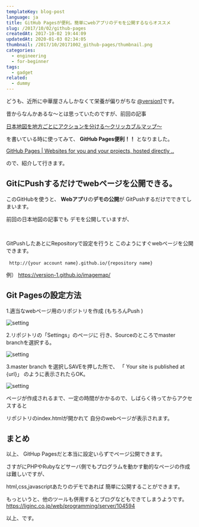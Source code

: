 ```yaml
---
templateKey: blog-post
language: ja
title: GitHub Pagesが便利。簡単にwebアプリのデモを公開するならオススメ
slug: /2017/10/02/github-pages
createdAt: 2017-10-02 19:44:09
updatedAt: 2020-01-03 02:34:05
thumbnail: /2017/10/20171002_github-pages/thumbnail.png
categories:
  - engineering
  - for-beginner
tags:
  - gadget
related:
  - dummy
---
```


どうも、近所に中華屋さんしかなくて栄養が偏りがちな
<a href="https://twitter.com/version1_2017">@version1</a>です。

昔からなんかあるな〜とは思っていたのですが、前回の記事

<a href="https://ver-1-0.net/2017/10/01/japanese-action/">日本地図を地方ごとにアクションを分ける〜クリッカブルマップ〜</a>

を書いている時に使ってみて、
**GitHub Pages便利！！**
となりました。

<a href="https://pages.github.com/">GitHub Pages | Websites for you and your projects, hosted directly ..</a>

ので、紹介して行きます。

<h2 class="chapter">GitにPushするだけでwebページを公開できる。</h2>

このGitHubを使うと、
<strong>Webアプリ</strong>の<strong>デモの公開</strong>が
GitPushするだけでできてしまいます。


前回の日本地図の記事でも
デモを公開していますが、

&nbsp;

GitPushしたあとにRepositoryで設定を行うと
このようにすぐwebページを公開できます。

&nbsp;
`http://{your account name}.github.io/{repository name}`

例）
<a href="https://version-1.github.io/imagemap/">https://version-1.github.io/imagemap/</a>

<div class="adsense"></div>

<h2 class="chapter">Git Pagesの設定方法</h2>

1.適当なwebページ用のリポジトリを作成
(もちろんPush )

<img class="post-image" src="https://statics.ver-1-0.net/uploads/2017/10/20171002_github-pages/setting1.png" alt="setting"/>


2.リポジトリの「Settings」のページに
行き、Sourceのところでmaster branchを選択する。

<img class="post-image" src="https://statics.ver-1-0.net/uploads/2017/10/20171002_github-pages/setting2.png" alt="setting"/>


3.master branch を選択しSAVEを押した所で、
「 Your site is published at {url}」
のように表示されたらOK。

<img class="post-image" src="https://statics.ver-1-0.net/uploads/2017/10/20171002_github-pages/setting3.png" alt="setting"/>


ページが作成されるまで、一定の時間がかかるので、しばらく待ってからアクセスすると

リポジトリのindex.htmlが開かれて
自分のwebページが表示されます。

<h2 class="chapter">まとめ</h2>

以上、
GitHup Pagesだと本当に設定いらずでページ公開できます。

さすがにPHPやRubyなどサーバ側でもプログラムを動かす動的なページの作成は難しいですが、

html,css,javascriptあたりのデモであれば
簡単に公開することができます。

もっというと、他のツールも併用するとブログなどもできてしまうようです。
<a href="https://liginc.co.jp/web/programming/server/104594">https://liginc.co.jp/web/programming/server/104594</a>

以上、です。

